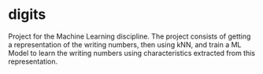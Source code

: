 # digits
Project for the Machine Learning discipline. The project consists of getting a representation of the writing numbers, then using kNN, and train a ML Model to learn the writing numbers using characteristics extracted from this representation.
